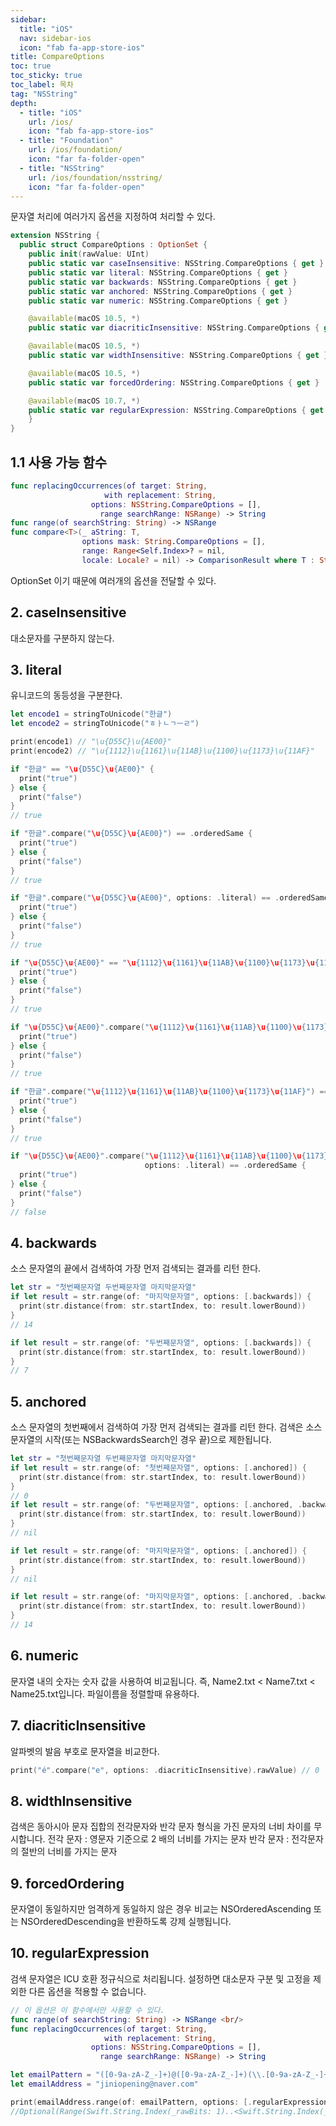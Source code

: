 ```yaml
---
sidebar:
  title: "iOS"
  nav: sidebar-ios
  icon: "fab fa-app-store-ios"
title: CompareOptions
toc: true
toc_sticky: true
toc_label: 목차
tag: "NSString"
depth:
  - title: "iOS"
    url: /ios/
    icon: "fab fa-app-store-ios"
  - title: "Foundation"
    url: /ios/foundation/
    icon: "far fa-folder-open"
  - title: "NSString"
    url: /ios/foundation/nsstring/
    icon: "far fa-folder-open"
---
```

문자열 처리에 여러가지 옵션을 지정하여 처리할 수 있다.
```swift
extension NSString {
  public struct CompareOptions : OptionSet {
    public init(rawValue: UInt)
    public static var caseInsensitive: NSString.CompareOptions { get }
    public static var literal: NSString.CompareOptions { get }
    public static var backwards: NSString.CompareOptions { get }
    public static var anchored: NSString.CompareOptions { get }
    public static var numeric: NSString.CompareOptions { get }

    @available(macOS 10.5, *)
    public static var diacriticInsensitive: NSString.CompareOptions { get }

    @available(macOS 10.5, *)
    public static var widthInsensitive: NSString.CompareOptions { get }

    @available(macOS 10.5, *)
    public static var forcedOrdering: NSString.CompareOptions { get }

    @available(macOS 10.7, *)
    public static var regularExpression: NSString.CompareOptions { get }
    }
}
```

## 1.1 사용 가능 함수
```swift
func replacingOccurrences(of target: String,
                     with replacement: String,
                  options: NSString.CompareOptions = [],
                    range searchRange: NSRange) -> String
func range(of searchString: String) -> NSRange
func compare<T>(_ aString: T,
                options mask: String.CompareOptions = [],
                range: Range<Self.Index>? = nil,
                locale: Locale? = nil) -> ComparisonResult where T : StringProtocol
```

OptionSet 이기 때문에 여러개의 옵션을 전달할 수 있다.

## 2. caseInsensitive
대소문자를 구분하지 않는다.

## 3. literal
유니코드의 동등성을 구분한다.
```swift
let encode1 = stringToUnicode("한글")
let encode2 = stringToUnicode("ㅎㅏㄴㄱㅡㄹ")

print(encode1) // "\u{D55C}\u{AE00}"
print(encode2) // "\u{1112}\u{1161}\u{11AB}\u{1100}\u{1173}\u{11AF}"
```
```swift
if "한글" == "\u{D55C}\u{AE00}" {
  print("true")
} else {
  print("false")
}
// true
```
```swift
if "한글".compare("\u{D55C}\u{AE00}") == .orderedSame {
  print("true")
} else {
  print("false")
}
// true
```
```swift
if "한글".compare("\u{D55C}\u{AE00}", options: .literal) == .orderedSame {
  print("true")
} else {
  print("false")
}
// true
```
```swift
if "\u{D55C}\u{AE00}" == "\u{1112}\u{1161}\u{11AB}\u{1100}\u{1173}\u{11AF}" {
  print("true")
} else {
  print("false")
}
// true
```
```swift
if "\u{D55C}\u{AE00}".compare("\u{1112}\u{1161}\u{11AB}\u{1100}\u{1173}\u{11AF}") == .orderedSame {
  print("true")
} else {
  print("false")
}
// true
```
```swift
if "한글".compare("\u{1112}\u{1161}\u{11AB}\u{1100}\u{1173}\u{11AF}") == .orderedSame {
  print("true")
} else {
  print("false")
}
// true
```
```swift
if "\u{D55C}\u{AE00}".compare("\u{1112}\u{1161}\u{11AB}\u{1100}\u{1173}\u{11AF}",
                              options: .literal) == .orderedSame {
  print("true")
} else {
  print("false")
}
// false
```

## 4. backwards
소스 문자열의 끝에서 검색하여 가장 먼저 검색되는 결과를 리턴 한다.
```swift
let str = "첫번째문자열 두번째문자열 마지막문자열"
if let result = str.range(of: "마지막문자열", options: [.backwards]) {
  print(str.distance(from: str.startIndex, to: result.lowerBound))
}
// 14

if let result = str.range(of: "두번째문자열", options: [.backwards]) {
  print(str.distance(from: str.startIndex, to: result.lowerBound))
}
// 7
```

## 5. anchored
소스 문자열의 첫번째에서 검색하여 가장 먼저 검색되는 결과를 리턴 한다.
검색은 소스 문자열의 시작(또는 NSBackwardsSearch인 경우 끝)으로 제한됩니다.
```swift
let str = "첫번째문자열 두번째문자열 마지막문자열"
if let result = str.range(of: "첫번째문자열", options: [.anchored]) {
  print(str.distance(from: str.startIndex, to: result.lowerBound))
}
// 0
if let result = str.range(of: "두번째문자열", options: [.anchored, .backwards]) {
  print(str.distance(from: str.startIndex, to: result.lowerBound))
}
// nil

if let result = str.range(of: "마지막문자열", options: [.anchored]) {
  print(str.distance(from: str.startIndex, to: result.lowerBound))
}
// nil

if let result = str.range(of: "마지막문자열", options: [.anchored, .backwards]) {
  print(str.distance(from: str.startIndex, to: result.lowerBound))
}
// 14
```

## 6. numeric
문자열 내의 숫자는 숫자 값을 사용하여 비교됩니다. 즉, Name2.txt < Name7.txt < Name25.txt입니다.
파일이름을 정렬할때 유용하다.

## 7. diacriticInsensitive
알파벳의 발음 부호로 문자열을 비교한다.
```swift
print("é".compare("e", options: .diacriticInsensitive).rawValue) // 0
```
## 8. widthInsensitive
검색은 동아시아 문자 집합의 전각문자와 반각 문자 형식을 가진 문자의 너비 차이를 무시합니다.
전각 문자 : 영문자 기준으로 2 배의 너비를 가지는 문자
반각 문자 : 전각문자의 절반의 너비를 가지는 문자

## 9. forcedOrdering
문자열이 동일하지만 엄격하게 동일하지 않은 경우 비교는 NSOrderedAscending 또는 NSOrderedDescending을 반환하도록 강제 실행됩니다.
## 10. regularExpression
검색 문자열은 ICU 호환 정규식으로 처리됩니다. 설정하면 대소문자 구분 및 고정을 제외한 다른 옵션을 적용할 수 없습니다.

```swift
// 이 옵션은 이 함수에서만 사용할 수 있다.
func range(of searchString: String) -> NSRange <br/>
func replacingOccurrences(of target: String,
                     with replacement: String,
                  options: NSString.CompareOptions = [],
                    range searchRange: NSRange) -> String
```

```swift
let emailPattern = "([0-9a-zA-Z_-]+)@([0-9a-zA-Z_-]+)(\\.[0-9a-zA-Z_-]+){1,2}"
let emailAddress = "jiniopening@naver.com"

print(emailAddress.range(of: emailPattern, options: [.regularExpression]))
//Optional(Range(Swift.String.Index(_rawBits: 1)..<Swift.String.Index(_rawBits: 1376256)))
```
